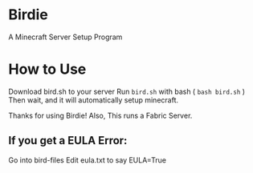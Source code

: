 # Birdie
A Minecraft Server Setup Program
# How to Use
Download bird.sh to your server
Run `bird.sh` with bash ( `bash bird.sh` )
Then wait, and it will automatically setup minecraft.

Thanks for using Birdie!
Also, This runs a Fabric Server.
## If you get a EULA Error:
Go into bird-files
Edit eula.txt to say EULA=True
